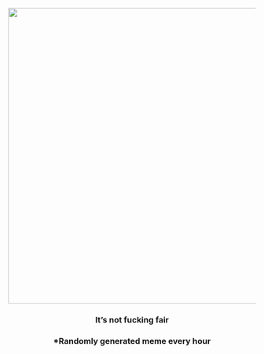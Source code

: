 <p align="center">
        <img src="https://i.redd.it/i57oc21dqap91.jpg" width="600" height="600">
        </p>
        <h3 align="center">It’s not fucking fair</h3>
        <h3 align="center">*Randomly generated meme every hour</h3>
    